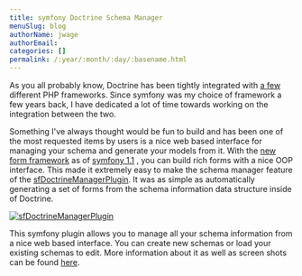 ```yaml
---
title: symfony Doctrine Schema Manager
menuSlug: blog
authorName: jwage 
authorEmail: 
categories: []
permalink: /:year/:month/:day/:basename.html
---
```

As you all probably know, Doctrine has been tightly integrated with [a
few](http://trac.doctrine-project.org/wiki/integrate) different PHP
frameworks. Since symfony was my choice of framework a few years back, I
have dedicated a lot of time towards working on the integration between
the two.

Something I've always thought would be fun to build and has been one of
the most requested items by users is a nice web based interface for
managing your schema and generate your models from it. With the [new
form
framework](http://www.symfony-project.org/blog/2008/10/18/spice-up-your-forms-with-some-nice-widgets-and-validators)
as of [symfony
1.1](http://www.symfony-project.org/blog/2008/06/30/the-wait-is-over-symfony-1-1-released)
, you can build rich forms with a nice OOP interface. This made it
extremely easy to make the schema manager feature of the
[sfDoctrineManagerPlugin](http://www.symfony-project.com/plugins/sfDoctrineManagerPlugin).
It was as simple as automatically generating a set of forms from the
schema information data structure inside of Doctrine.

[![sfDoctrineManagerPlugin](http://www.symfony-project.org/uploads/plugins/5e25c2c7775a8ed169e2d9a6de8e2d1d98ffd110.png)](http://www.symfony-project.com/plugins/sfDoctrineManagerPlugin)

This symfony plugin allows you to manage all your schema information
from a nice web based interface. You can create new schemas or load your
existing schemas to edit. More information about it as well as screen
shots can be found
[here](http://www.symfony-project.com/plugins/sfDoctrineManagerPlugin).
